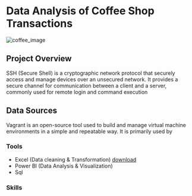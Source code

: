 # Data Analysis of Coffee Shop Transactions
![coffee_image](coffee_image.jpeg)

## Project Overview 
SSH (Secure Shell) is a cryptographic network protocol that securely access and manage devices over an unsecured network. It provides a secure channel for communication between a client and a server, commonly used for remote login and command execution
## Data Sources
Vagrant is an open-source tool used to build and manage virtual machine environments in a simple and repeatable way. It is primarily used by 
### Tools
- Excel (Data cleaning & Transformation) [download](https://microsoft.com)
- Power BI (Data Analysis & Visualization)
- Sql

### Skills 
